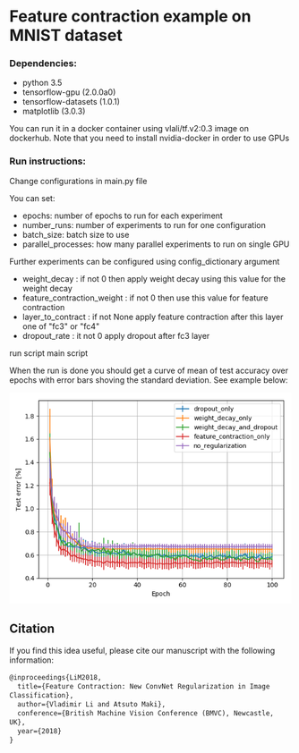 # Feature contraction example on MNIST dataset

### Dependencies:
* python 3.5
* tensorflow-gpu (2.0.0a0)
* tensorflow-datasets (1.0.1)
* matplotlib (3.0.3)

You can run it in a docker container using vlali/tf.v2:0.3 image on dockerhub.
Note that you need to install nvidia-docker in order to use GPUs

### Run instructions:
Change configurations in main.py file

You can set:
* epochs: number of epochs to run for each experiment
* number_runs: number of experiments to run for one configuration
* batch_size: batch size to use
* parallel_processes: how many parallel experiments to run on single GPU

Further experiments can be configured using config_dictionary argument
* weight_decay :                 if not 0 then apply weight decay using this value for the weight decay
* feature_contraction_weight :   if not 0 then use this value for feature contraction
* layer_to_contract :            if not None apply feature contraction after this layer one of "fc3" or "fc4"
* dropout_rate :                 it not 0 apply dropout after fc3 layer

run script main script

When the run is done you should get a curve of mean of test accuracy over epochs with 
error bars shoving the standard deviation. See example below:

![example run](Test_error.png)

## Citation
If you find this idea useful, please cite our manuscript with the following information:
```
@inproceedings{LiM2018,
  title={Feature Contraction: New ConvNet Regularization in Image Classification},
  author={Vladimir Li and Atsuto Maki},
  conference={British Machine Vision Conference (BMVC), Newcastle, UK},
  year={2018}
}
```
